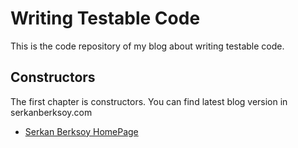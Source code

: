 # Writing Testable Code 

This is the code repository of my blog about writing testable code. 

## Constructors

The first chapter is constructors. You can find latest blog version in serkanberksoy.com

* [Serkan Berksoy HomePage](http://serkanberksoy.com)

